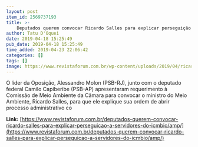 ```yaml
---
layout: post
item_id: 2569737193
title: >-
    Deputados querem convocar Ricardo Salles para explicar perseguição a servidores do ICMBio
author: Tatu D'Oquei
date: 2019-04-18 15:25:49
pub_date: 2019-04-18 15:25:49
time_added: 2019-04-23 22:06:42
categories: []
tags: []
image: https://www.revistaforum.com.br/wp-content/uploads/2019/04/ricardo-salles-2.jpg
---
```


O líder da Oposição, Alessandro Molon (PSB-RJ), junto com o deputado federal Camilo Capiberibe (PSB-AP) apresentaram requerimento à Comissão de Meio Ambiente da Câmara para convocar o ministro do Meio Ambiente, Ricardo Salles, para que ele explique sua ordem de abrir processo administrativo co

**Link:** [https://www.revistaforum.com.br/deputados-querem-convocar-ricardo-salles-para-explicar-perseguicao-a-servidores-do-icmbio/amp/](https://www.revistaforum.com.br/deputados-querem-convocar-ricardo-salles-para-explicar-perseguicao-a-servidores-do-icmbio/amp/)

